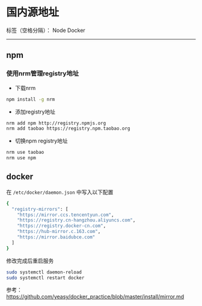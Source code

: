 # 国内源地址

标签（空格分隔）： Node Docker

---

## npm

### 使用nrm管理registry地址

- 下载nrm

```bash
npm install -g nrm
```

- 添加registry地址

```bash
nrm add npm http://registry.npmjs.org
nrm add taobao https://registry.npm.taobao.org
```

- 切换npm registry地址

```bash
nrm use taobao
nrm use npm
```

## docker

在 `/etc/docker/daemon.json` 中写入以下配置

```bash
{
  "registry-mirrors": [
    "https://mirror.ccs.tencentyun.com",
    "https://registry.cn-hangzhou.aliyuncs.com",
    "https://registry.docker-cn.com",
    "https://hub-mirror.c.163.com",
    "https://mirror.baidubce.com"
  ]
}
```

修改完成后重启服务

```bash
sudo systemctl daemon-reload
sudo systemctl restart docker
```

参考：<https://github.com/yeasy/docker_practice/blob/master/install/mirror.md>
